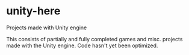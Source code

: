 # unity-here
Projects made with Unity engine

This consists of partially and fully completed games and misc. projects made with the Unity engine.
Code hasn't yet been optimized.
